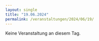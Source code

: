 ```yaml
---
layout: single
title: "19.06.2024"
permalink: /veranstaltungen/2024/06/19/
---
```


Keine Veranstaltung an diesem Tag.
